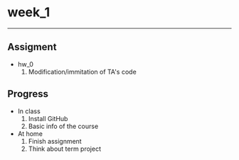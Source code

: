 week_1
=======
***
Assigment
------------
 *   hw_0 
      1. Modification/immitation of TA's code  

Progress   
----------
 *    In class  
      1. Install GitHub  
      2. Basic info of the course
 *    At home   
      1. Finish assignment  
      2. Think about term project

